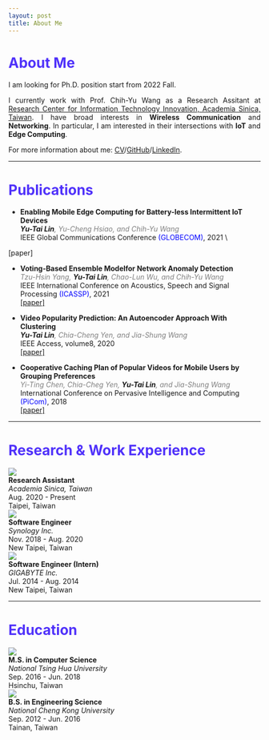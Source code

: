 ```yaml
---
layout: post
title: About Me
---
```


# <span style="color: #5032FA">About Me</span>

I am looking for Ph.D. position start from 2022 Fall.
<p align="justify">
I currently work with Prof. Chih-Yu Wang as a Research Assitant at <a href="https://www.citi.sinica.edu.tw/">Research Center for Information Technology Innovation, Academia Sinica, Taiwan</a>. I have broad interests in <b>Wireless Communication</b> and <b>Networking</b>. In particular, I am interested in their intersections with <b>IoT</b> and <b>Edge Computing</b>.
</p>

For more information about me: [CV](https://yutailin1993.github.io/CV/Yu-Tai_CV.pdf)/[GitHub](https://github.com/yutailin1993)/[LinkedIn](https://www.linkedin.com/in/yu-tai-lin-2ba09514b/).

---
# <span style="color: #5032FA">Publications</span>

* **Enabling Mobile Edge Computing for Battery-less Intermittent IoT Devices** \
 *<b>Yu-Tai Lin</b>*<span style="color:grey">*, Yu-Cheng Hsiao, and Chih-Yu Wang* </span>\
 IEEE Global Communications Conference <span style="color:blue">(GLOBECOM)</span>, 2021 \
 <!-- [\[paper\]](https://www.google.com.tw/?hl=zh_TW) -->
 \[paper\]

* **Voting-Based Ensemble Modelfor Network Anomaly Detection** \
 <span style="color:grey">*Tzu-Hsin Yang,*</span> *<b>Yu-Tai Lin</b>*<span style="color:gray">*, Chao-Lun Wu, and Chih-Yu Wang* </span>\
 IEEE International Conference on Acoustics, Speech and Signal Processing <span style="color:blue">(ICASSP)</span>, 2021 \
 [\[paper\]](https://ieeexplore.ieee.org/document/9414532)

* **Video Popularity Prediction: An Autoencoder Approach With Clustering** \
 *<b>Yu-Tai Lin</b>*<span style="color:grey">*, Chia-Cheng Yen, and Jia-Shung Wang* </span>\
 IEEE Access, volume8, 2020 \
 [\[paper\]](https://ieeexplore.ieee.org/document/9139947)

* **Cooperative Caching Plan of Popular Videos for Mobile Users by Grouping Preferences** \
 <span style="color:grey">*Yi-Ting Chen, Chia-Cheg Yen,* </span>*<b>Yu-Tai Lin</b>*<span style="color:gray">*, and Jia-Shung Wang* </span>\
 International Conference on Pervasive Intelligence and Computing <span style="color:blue">(PiCom)</span>, 2018 \
 [\[paper\]](https://ieeexplore.ieee.org/document/8511975)

---
# <span style="color: #5032FA">Research & Work Experience</span>

<div class="container">
    <div class='row vspace-top'>
        <div class='div1'>
            <img class='icon-image' src='{{site.baseurl}}public/academia_sinica.png'>
            <div>
                <b>Research Assistant</b> <br/>
	            <i>Academia Sinica, Taiwan</i> <br/>
                Aug. 2020 - Present <br/>
                Taipei, Taiwan <br/>
            </div>
        </div>
    </div>
    <div class='row vspace-top'>
        <div class='div1'>
            <img class='icon-image' src='{{site.baseurl}}public/synology.png'>
	        <div>
               <b>Software Engineer</b> <br/>
	           <i>Synology Inc.</i> <br/>
               Nov. 2018 - Aug. 2020 <br/>
	           New Taipei, Taiwan <br/>
	        </div>
        </div>
    </div>
    <div class='row vspace-top'>
        <div class='div1'>
            <img class='icon-image' src='{{site.baseurl}}public/Gigabyte.png'>
            <div>
                <b>Software Engineer (Intern)</b> <br/>
	            <i>GIGABYTE Inc.</i> <br/>
                Jul. 2014 - Aug. 2014 <br/>
                New Taipei, Taiwan <br/>
            </div>
        </div>
    </div>
</div>

---
# <span style="color: #5032FA">Education</span>

<div class="container">
    <div class='row vspace-top'>
        <div class='div1'>
            <img class='icon-image' src='{{site.baseurl}}public/NTHU.png'>
            <div>
                <b>M.S. in Computer Science</b> <br/>
	            <i>National Tsing Hua University</i> <br/>
                Sep. 2016 - Jun. 2018 <br/>
                Hsinchu, Taiwan <br/>
            </div>
        </div>
    </div>
    <div class='row vspace-top'>
        <div class='div1'>
            <img class='icon-image' src='{{site.baseurl}}public/NCKU.jpg'>
	        <div>
               <b>B.S. in Engineering Science</b> <br/>
	           <i>National Cheng Kong University</i> <br/>
               Sep. 2012 - Jun. 2016 <br/>
	           Tainan, Taiwan <br/>
	        </div>
        </div>
    </div>
</div>
